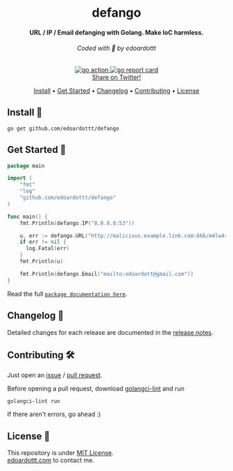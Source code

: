 <h1 align="center">
  defango
  <br>
</h1>

<h4 align="center">URL / IP / Email defanging with Golang. Make IoC harmless.</h4>

<h6 align="center"> Coded with 💙 by edoardottt </h6>

<p align="center">

  <a href="https://github.com/edoardottt/defango/actions">
      <img src="https://github.com/edoardottt/defango/actions/workflows/go.yml/badge.svg" alt="go action">
  </a>

  <a href="https://goreportcard.com/report/github.com/edoardottt/defango">
      <img src="https://goreportcard.com/badge/github.com/edoardottt/defango" alt="go report card">
  </a>

<br>
  <!--Tweet button-->
  <a href="https://twitter.com/intent/tweet?text=defango%20-%20URL%20%2F%20IP%20%2F%20Email%20defanging%20with%20Golang.%20Make%20IoC%20harmless.%20https%3A%2F%2Fgithub.com%2Fedoardottt%2Fdefango%20%23golang%20%23github%20%23linux%20%23infosec%20%23malware" target="_blank">Share on Twitter!
  </a>
</p>

<p align="center">
  <a href="#install-">Install</a> •
  <a href="#get-started-">Get Started</a> •
  <a href="#changelog-">Changelog</a> •
  <a href="#contributing-">Contributing</a> •
  <a href="#license-">License</a>
</p>

Install 📡
----------

```console
go get github.com/edoardottt/defango
```

Get Started 🎉
----------

```go
package main

import (
    "fmt"
    "log"
    "github.com/edoardottt/defango"
)

func main() {
    fmt.Println(defango.IP("8.8.8.8:53"))

    u, err := defango.URL("http://malicious.example.link.com:666/m4lw4r3.exe")
    if err != nil {
      log.Fatal(err)
    }
    fmt.Println(u)

    fmt.Println(defango.Email("mailto:edoardott@gmail.com"))
}
```

Read the full [`package documentation here`](https://pkg.go.dev/github.com/edoardottt/defango).

Changelog 📌
-------

Detailed changes for each release are documented in the [release notes](https://github.com/edoardottt/defango/releases).

Contributing 🛠
-------

Just open an [issue](https://github.com/edoardottt/defango/issues) / [pull request](https://github.com/edoardottt/defango/pulls).

Before opening a pull request, download [golangci-lint](https://golangci-lint.run/usage/install/) and run

```console
golangci-lint run
```

If there aren't errors, go ahead :)

License 📝
-------

This repository is under [MIT License](https://github.com/edoardottt/defango/blob/main/LICENSE).  
[edoardottt.com](https://edoardottt.com) to contact me.
